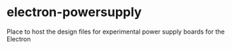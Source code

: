 # electron-powersupply
Place to host the design files for experimental power supply boards for the Electron
